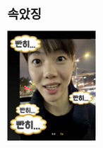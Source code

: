 # 속았징
<!DOCTYPE html>
<html lang="ko">
<head>
</head>
<body>
    <img src="https://raw.githubusercontent.com/ozllblu/ozllblu.github.io/main/bban.jpg" alt="내 사진" style="width: 50%; max-width: 200px;">
</body>
</html>
